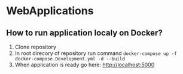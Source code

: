 ﻿# WebApplications

## How to run application localy on Docker?
1. Clone repository
2. In root direcory of repository run command `docker-compose up -f docker-compose.Development.yml -d --build`
3. When application is ready go here: [http://localhost:5000](http://localhost:5000)

